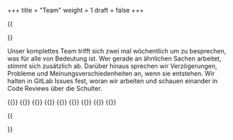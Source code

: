 +++
title = "Team"
weight = 1
draft = false 
+++

{{<section title="Team">}}

Unser komplettes Team trifft sich zwei mal wöchentlich um zu besprechen, was für alle von Bedeutung ist.
Wer gerade an ähnlichen Sachen arbeitet, stimmt sich zusätzlich ab.
Darüber hinaus sprechen wir Verzögerungen, Probleme und Meinungsverschiedenheiten an, wenn sie entstehen.
Wir halten in GitLab Issues fest, woran wir arbeiten und schauen einander in Code Reviews über die Schulter.

{{<gallery>}}
{{<team-member image="images/team/ahernandez.jpg" name="Alejandro Martinez Hernandez">}}
{{<team-member image="images/team/ajaeger.jpg" name="Alexander Jäger">}}
{{<team-member image="images/team/alehmann.jpg" name="Anton Lehmann">}}
{{<team-member image="images/team/hbenn.jpg" name="Harvey Benn">}}
{{<team-member image="images/team/kschiwarov.jpg" name="Konstantin Schiwarov">}}
{{<team-member image="images/team/lweissenstein.jpg" name="Lennart Weissenstein">}}
{{<team-member image="images/team/tbayer.jpg" name="Tobias Bayer">}}
{{</gallery>}}

{{</section>}}
